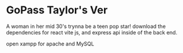 # GoPass Taylor's Ver

A woman in her mid 30's trynna be a teen pop star! 
download the dependencies for react vite js, and express api inside of the back end.

open xampp for apache and MySQL
